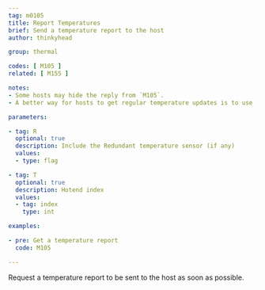 ```yaml
---
tag: m0105
title: Report Temperatures
brief: Send a temperature report to the host
author: thinkyhead

group: thermal

codes: [ M105 ]
related: [ M155 ]

notes:
- Some hosts may hide the reply from `M105`.
- A better way for hosts to get regular temperature updates is to use [`M155`](/docs/gcode/M155.html) (requires `AUTO_REPORT_TEMPERATURES` and `EXTENDED_CAPABILITIES_REPORT`). Hosts then no longer need to run an extra process or use up slots in the command buffer to receive temperatures.

parameters:

- tag: R
  optional: true
  description: Include the Redundant temperature sensor (if any)
  values:
  - type: flag

- tag: T
  optional: true
  description: Hotend index
  values:
  - tag: index
    type: int

examples:

- pre: Get a temperature report
  code: M105

---
```


Request a temperature report to be sent to the host as soon as possible.
